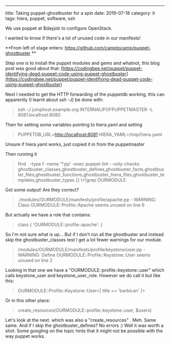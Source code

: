 ---
title: Taking puppet-ghostbuster for a spin
date: 2019-07-18
category: it
tags: hiera, puppet, software, ssh

We use puppet at $dayjob to configure OpenStack.

I wanted to know if there's a lot of unused code in our manifests!

\*\*From left of stage enters: <https://github.com/camptocamp/puppet-ghostbuster> \*\*

Step one is to install the puppet modules and gems and whatnot, this blog post was good about that: [https://codingbee.net/puppet/puppet-identifying-dead-puppet-code-using-puppet-ghostbuster](https://codingbee.net/puppet/puppet-identifying-dead-puppet-code-using-puppet-ghostbuster)

Next I needed to get the HTTP forwarding of the puppetdb working, this can apparently (I learnt about ssh -J) be done with:

> ssh -J jumphost.example.org INTERNALIPOFPUPPETMASTER -L 8081:localhost:8080

Then for setting some variables pointing to hiera.yaml and setting

> PUPPETDB\_URL=<http://localhost:8081> HIERA\_YAML=/tmp/hiera.yaml

Unsure if hiera.yaml works, just copied it in from the puppetmaster

Then running it

> find . -type f -name '\*.pp' -exec puppet-lint --only-checks ghostbuster\_classes,ghostbuster\_defines,ghostbuster\_facts,ghostbuster\_files,ghostbuster\_functions,ghostbuster\_hiera\_files,ghostbuster\_templates,ghostbuster\_types {} \\+|grep OURMODULE

Got some output! Are they correct?

> ./modules/OURMODULE/manifests/profile/apache.pp - WARNING: Class OURMODULE::Profile::Apache seems unused on line 6

But actually we have a role that contains:

> class { 'OURMODULE::profile::apache': }

So I'm not sure what is up... But if I don't run all the ghostbuster and instead skip the ghostbuster\_classes test I get a lot fewer warnings for our module.

> /modules/OURMODULE/manifests/profile/keystone/user.pp - WARNING: Define OURMODULE::Profile::Keystone::User seems unused on line 2

Looking in that one we have a "OURMODULE::profile::keystone::user" which calls keystone\_user and keystone\_user\_role. However we do call it but like this:

> OURMODULE::Profile::Keystone::User<| title == 'barbican' |>

Or in this other place:

> create\_resources(OURMODULE::profile::keystone::user, $users)

Let's look at the next. which was also a "create\_resources" . Meh. Same same. And if I skip the ghostbuster\_defines? No errors :) Well it was worth a shot. Some googling on the topic hints that it might not be possible with the way puppet works.
